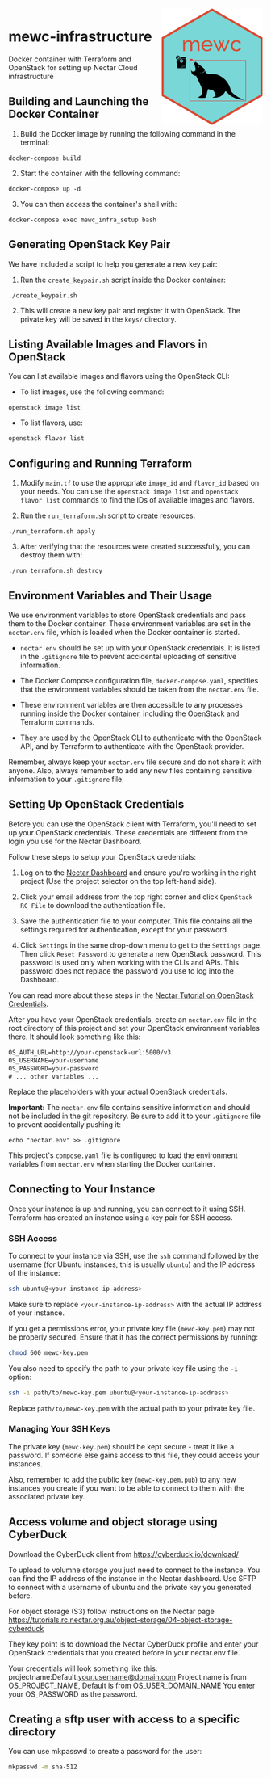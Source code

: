 <img src="mewc_logo_hex.png" alt="MEWC Hex Sticker" width="200" align="right"/>

# mewc-infrastructure
Docker container with Terraform and OpenStack for setting up Nectar Cloud infrastructure


## Building and Launching the Docker Container

1. Build the Docker image by running the following command in the terminal:
```
docker-compose build
```

2. Start the container with the following command:
```
docker-compose up -d
```

3. You can then access the container's shell with:
```
docker-compose exec mewc_infra_setup bash
```

## Generating OpenStack Key Pair

We have included a script to help you generate a new key pair:

1. Run the `create_keypair.sh` script inside the Docker container:
```
./create_keypair.sh
```

2. This will create a new key pair and register it with OpenStack. The private key will be saved in the `keys/` directory.

## Listing Available Images and Flavors in OpenStack

You can list available images and flavors using the OpenStack CLI:

- To list images, use the following command:
```
openstack image list
```

- To list flavors, use:
```
openstack flavor list
```

## Configuring and Running Terraform

1. Modify `main.tf` to use the appropriate `image_id` and `flavor_id` based on your needs. You can use the `openstack image list` and `openstack flavor list` commands to find the IDs of available images and flavors.

2. Run the `run_terraform.sh` script to create resources:
```
./run_terraform.sh apply
```

3. After verifying that the resources were created successfully, you can destroy them with:
```
./run_terraform.sh destroy
```

## Environment Variables and Their Usage

We use environment variables to store OpenStack credentials and pass them to the Docker container. These environment variables are set in the `nectar.env` file, which is loaded when the Docker container is started.

- `nectar.env` should be set up with your OpenStack credentials. It is listed in the `.gitignore` file to prevent accidental uploading of sensitive information.

- The Docker Compose configuration file, `docker-compose.yaml`, specifies that the environment variables should be taken from the `nectar.env` file.

- These environment variables are then accessible to any processes running inside the Docker container, including the OpenStack and Terraform commands.

- They are used by the OpenStack CLI to authenticate with the OpenStack API, and by Terraform to authenticate with the OpenStack provider.

Remember, always keep your `nectar.env` file secure and do not share it with anyone. Also, always remember to add any new files containing sensitive information to your `.gitignore` file.


## Setting Up OpenStack Credentials

Before you can use the OpenStack client with Terraform, you'll need to set up your OpenStack credentials. These credentials are different from the login you use for the Nectar Dashboard.

Follow these steps to setup your OpenStack credentials:

1. Log on to the [Nectar Dashboard](https://dashboard.rc.nectar.org.au) and ensure you're working in the right project (Use the project selector on the top left-hand side).

2. Click your email address from the top right corner and click `OpenStack RC File` to download the authentication file.

3. Save the authentication file to your computer. This file contains all the settings required for authentication, except for your password.

4. Click `Settings` in the same drop-down menu to get to the `Settings` page. Then click `Reset Password` to generate a new OpenStack password. This password is used only when working with the CLIs and APIs. This password does not replace the password you use to log into the Dashboard.

You can read more about these steps in the [Nectar Tutorial on OpenStack Credentials](https://tutorials.rc.nectar.org.au/openstack-cli/04-credentials).

After you have your OpenStack credentials, create an `nectar.env` file in the root directory of this project and set your OpenStack environment variables there. It should look something like this:

```env
OS_AUTH_URL=http://your-openstack-url:5000/v3
OS_USERNAME=your-username
OS_PASSWORD=your-password
# ... other variables ...
```

Replace the placeholders with your actual OpenStack credentials. 

**Important:** The `nectar.env` file contains sensitive information and should not be included in the git repository. Be sure to add it to your `.gitignore` file to prevent accidentally pushing it:

```git
echo "nectar.env" >> .gitignore
```

This project's `compose.yaml` file is configured to load the environment variables from `nectar.env` when starting the Docker container.

## Connecting to Your Instance

Once your instance is up and running, you can connect to it using SSH. Terraform has created an instance using a key pair for SSH access.

### SSH Access

To connect to your instance via SSH, use the `ssh` command followed by the username (for Ubuntu instances, this is usually `ubuntu`) and the IP address of the instance:

```bash
ssh ubuntu@<your-instance-ip-address>
```

Make sure to replace `<your-instance-ip-address>` with the actual IP address of your instance.

If you get a permissions error, your private key file (`mewc-key.pem`) may not be properly secured. Ensure that it has the correct permissions by running:

```bash
chmod 600 mewc-key.pem
```

You also need to specify the path to your private key file using the `-i` option:

```bash
ssh -i path/to/mewc-key.pem ubuntu@<your-instance-ip-address>
```

Replace `path/to/mewc-key.pem` with the actual path to your private key file.

### Managing Your SSH Keys

The private key (`mewc-key.pem`) should be kept secure - treat it like a password. If someone else gains access to this file, they could access your instances.

Also, remember to add the public key (`mewc-key.pem.pub`) to any new instances you create if you want to be able to connect to them with the associated private key.

## Access volume and object storage using CyberDuck
Download the CyberDuck client from https://cyberduck.io/download/

To upload to volumne storage you just need to connect to the instance. You can find the IP address of the instance in the Nectar dashboard.
Use SFTP to connect with a username of ubuntu and the private key you generated before.

For object storage (S3) follow instructions on the Nectar page https://tutorials.rc.nectar.org.au/object-storage/04-object-storage-cyberduck

They key point is to download the Nectar CyberDuck profile and enter your OpenStack credentials that you created before in your nectar.env file.

Your credentials will look something like this: projectname:Default:your.username@domain.com
Project name is from OS_PROJECT_NAME, Default is from OS_USER_DOMAIN_NAME
You enter your OS_PASSWORD as the password.

## Creating a sftp user with access to a specific directory

You can use mkpasswd to create a password for the user:

```bash
mkpasswd -m sha-512
```
